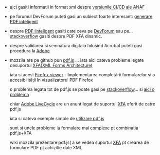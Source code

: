 - aici gasiti informatii in format xml despre [versiunile CI/CD ale ANAF](https://static.anaf.ro/static/10/Anaf/update5/versiuni.xml)

- pe forumul DevForum puteti gasi un subiect foarte interesant: [generare PDF inteligent](https://devforum.ro/t/generare-pdf-inteligent-pentru-anaf/19005/2)
 
- despre [PDF-Inteligent](https://devforum.ro/t/generare-pdf-inteligent-pentru-anaf/19005) gasiti cate ceva pe [DevForum](https://devforum.ro/t/utilizare-certificat-in-adobe-reader-cu-trans-sped/17419) sau pe... [stackoverflow](https://stackoverflow.com/questions/76736428/programatically-fill-government-pdf-xfa-dynamic) gasiti despre PDF XFA dinamic.

- despre validarea si semnatura digitala folosind Acrobat puteti gasi procedura la [Adobe](https://helpx.adobe.com/ro/acrobat/using/validating-digital-signatures.html)

- mozzila are pe github pun [pdf.js](https://github.com/mozilla/pdf.js/issues/2373) ... iata aici cateva probleme legate desuportul [XFA(XML Forms Architecture)](https://github.com/chromium/pdfium/tree/master/xfa)

  iata si acest [Firefox viewer](https://blog.mozilla.org/attack-and-defense/2021/10/14/implementing-form-filling-and-accessibility-in-the-firefox-pdf-viewer/) - Implementarea completării formularelor și a accesibilității în vizualizatorul PDF Firefox

  o problema legata tot de pdf.js se poate gasi pe [stackoverflow](https://stackoverflow.com/questions/76895019/how-to-use-pdf-js-lib-to-fill-xfa-pdf-forms)... si [aici o problema](https://github.com/mozilla/pdf.js/issues/14249)

  chiar [Adobe LiveCycle](https://experienceleaguecommunities.adobe.com/t5/adobe-livecycle-questions/pdf-js-adds-basic-xfa-support/m-p/404238) are un anunt legat de suportul [XFA](https://en.wikipedia.org/wiki/XFA) oferit de catre pdf.js

  iata si cateva exemple simple de [utilizare pdf.js](https://mozilla.github.io/pdf.js/examples/)

  sunt si unele probleme la formulare mai [complexe](https://lightrun.com/answers/mozilla-pdf-js-complex-xfa-forms-fail-to-render-properly-or-at-all-with-xfa-enabled) pt combinatia pdf.js+XFA

  wiki mozzila prezentare pdf.js( a se vedea suportul [XFA](https://wiki.mozilla.org/PDF.js?title=Template:Warning) pt crearea de formulare PDF pt achizitie date XML
